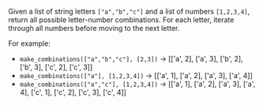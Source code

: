Given a list of string letters `["a","b","c"]` and a list of numbers `[1,2,3,4]`, return all possible letter-number combinations. For each letter, iterate through all numbers before moving to the next letter.

For example:
- `make_combinations(["a","b","c"], [2,3])` → [['a', 2], ['a', 3], ['b', 2], ['b', 3], ['c', 2], ['c', 3]]
- `make_combinations(["a"], [1,2,3,4])` → [['a', 1], ['a', 2], ['a', 3], ['a', 4]]
- `make_combinations(["a","c"], [1,2,3,4])` → [['a', 1], ['a', 2], ['a', 3], ['a', 4], ['c', 1], ['c', 2], ['c', 3], ['c', 4]]
